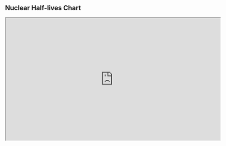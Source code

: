 ## Nuclear Half-lives Chart

<iframe width="700" height="400"
        src="https://root.cern/js/latest/?nobrowser&file=https://ribf.riken.jp/~phong/onlinefiles/halflives.root&item=halflives&opt=colz;logz;nostat?monitoring=1000">
</iframe>
